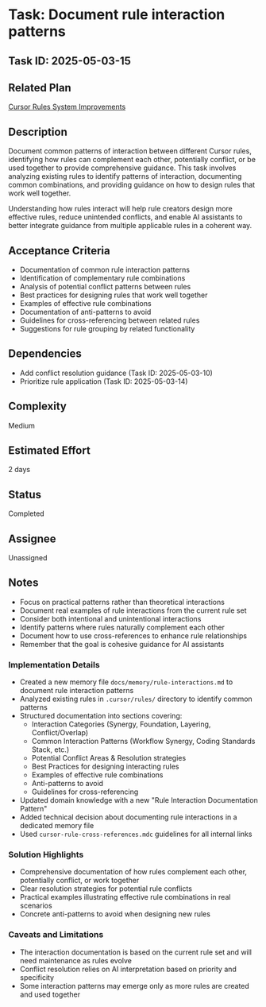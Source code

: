 # Task: Document rule interaction patterns

## Task ID: 2025-05-03-15

## Related Plan

[Cursor Rules System Improvements](../plans/cursor-rules-improvement.md)

## Description

Document common patterns of interaction between different Cursor rules, identifying how rules can complement each other, potentially conflict, or be used together to provide comprehensive guidance. This task involves analyzing existing rules to identify patterns of interaction, documenting common combinations, and providing guidance on how to design rules that work well together.

Understanding how rules interact will help rule creators design more effective rules, reduce unintended conflicts, and enable AI assistants to better integrate guidance from multiple applicable rules in a coherent way.

## Acceptance Criteria

- Documentation of common rule interaction patterns
- Identification of complementary rule combinations
- Analysis of potential conflict patterns between rules
- Best practices for designing rules that work well together
- Examples of effective rule combinations
- Documentation of anti-patterns to avoid
- Guidelines for cross-referencing between related rules
- Suggestions for rule grouping by related functionality

## Dependencies

- Add conflict resolution guidance (Task ID: 2025-05-03-10)
- Prioritize rule application (Task ID: 2025-05-03-14)

## Complexity

Medium

## Estimated Effort

2 days

## Status

Completed

## Assignee

Unassigned

## Notes

- Focus on practical patterns rather than theoretical interactions
- Document real examples of rule interactions from the current rule set
- Consider both intentional and unintentional interactions
- Identify patterns where rules naturally complement each other
- Document how to use cross-references to enhance rule relationships
- Remember that the goal is cohesive guidance for AI assistants

### Implementation Details
- Created a new memory file `docs/memory/rule-interactions.md` to document rule interaction patterns
- Analyzed existing rules in `.cursor/rules/` directory to identify common patterns
- Structured documentation into sections covering:
  - Interaction Categories (Synergy, Foundation, Layering, Conflict/Overlap)
  - Common Interaction Patterns (Workflow Synergy, Coding Standards Stack, etc.)
  - Potential Conflict Areas & Resolution strategies
  - Best Practices for designing interacting rules
  - Examples of effective rule combinations
  - Anti-patterns to avoid
  - Guidelines for cross-referencing
- Updated domain knowledge with a new "Rule Interaction Documentation Pattern"
- Added technical decision about documenting rule interactions in a dedicated memory file
- Used `cursor-rule-cross-references.mdc` guidelines for all internal links

### Solution Highlights
- Comprehensive documentation of how rules complement each other, potentially conflict, or work together
- Clear resolution strategies for potential rule conflicts
- Practical examples illustrating effective rule combinations in real scenarios
- Concrete anti-patterns to avoid when designing new rules

### Caveats and Limitations
- The interaction documentation is based on the current rule set and will need maintenance as rules evolve
- Conflict resolution relies on AI interpretation based on priority and specificity
- Some interaction patterns may emerge only as more rules are created and used together

